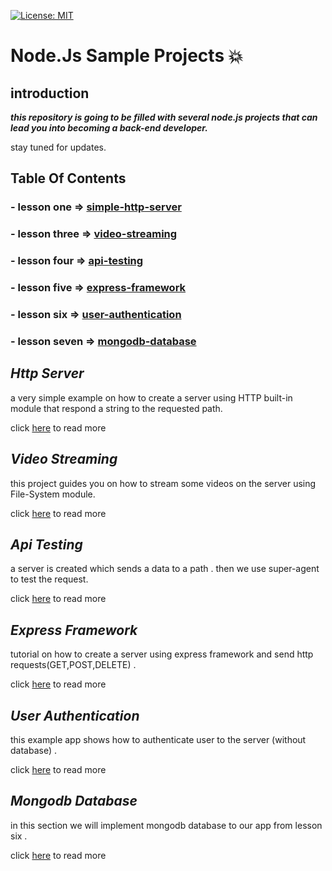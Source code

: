 [![License: MIT](https://img.shields.io/badge/License-MIT-blue.svg)](https://opensource.org/licenses/MIT)
# Node.Js Sample Projects :collision:

## introduction

***this repository is going to be filled with several node.js projects that can lead you into becoming a back-end developer.***

stay tuned for updates.

## Table Of Contents
###   - lesson one   => [simple-http-server](https://github.com/amiryeg1/nodejs-lessons/tree/master/L1-simple-http-server)
###   - lesson three => [video-streaming](https://github.com/amiryeg1/nodejs-lessons/tree/master/L3-video-streaming)
###   - lesson four  => [api-testing](https://github.com/amiryeg1/nodejs-lessons/tree/master/L4-api-testing)
###   - lesson five  => [express-framework](https://github.com/amiryeg1/nodejs-lessons/tree/master/L5-express-framework)
###   - lesson six   => [user-authentication](https://github.com/amiryeg1/nodejs-lessons/tree/master/L6-user-authentication)
###   - lesson seven => [mongodb-database](https://github.com/amiryeg1/nodejs-lessons/tree/master/L7-mongodb-database)

## ***Http Server***
a very simple example on how to create a server using HTTP built-in module that respond a string to the requested path.

click [here](https://github.com/amiryeg1/nodejs-lessons/blob/master/L1-simple-http-server/README.md) to read more

## ***Video Streaming***
 this project guides you on how to stream some videos on the server using File-System module.
 
 click [here](https://github.com/amiryeg1/nodejs-lessons/blob/master/L3-video-streaming/README.md) to read more
 
## ***Api Testing*** 
a server is created which sends a data to a path . then we use super-agent to test the request.

click [here](https://github.com/amiryeg1/nodejs-lessons/blob/master/L4-api-testing/README.md) to read more 
## ***Express Framework***
tutorial on how to create a server using express framework and send http requests(GET,POST,DELETE) .

click [here](https://github.com/amiryeg1/nodejs-lessons/blob/master/L5-express-framework/README.md) to read more

## ***User Authentication***
this example app shows how to authenticate user to the server (without database) .

click [here](https://github.com/amiryeg1/nodejs-lessons/blob/master/L6-user-authentication/README.md) to read more

## ***Mongodb Database***
in this section we will implement mongodb database to our app from lesson six . 

click [here](https://github.com/amiryeg1/nodejs-lessons/tree/master/L7-mongodb-database/README.md) to read more 
